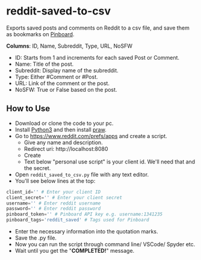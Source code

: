 # reddit-saved-to-csv
Exports saved posts and comments on Reddit to a csv file, and save them as bookmarks on [Pinboard](https://pinboard.in/).

**Columns**: ID, Name, Subreddit, Type, URL, NoSFW
- ID: Starts from 1 and increments for each saved Post or Comment.
- Name: Title of the post.
- Subreddit: Display name of the subreddit.
- Type: Either #Comment or #Post.
- URL: Link of the comment or the post.
- NoSFW: True or False based on the post.

## How to Use
* Download or clone the code to your pc.
* Install [Python3](https://www.python.org/downloads/) and then install [praw](https://praw.readthedocs.io/en/latest/getting_started/installation.html).
* Go to https://www.reddit.com/prefs/apps and create a script.
  * Give any name and description.
  * Redirect uri: http://localhost:8080
  * Create
  * Text below "personal use script" is your client id. We'll need that and the secret.
* Open `reddit_saved_to_csv.py` file with any text editor.
* You'll see below lines at the top:
```python
client_id='' # Enter your client ID
client_secret='' # Enter your client secret
username='' # Enter reddit username
password='' # Enter reddit password
pinboard_token='' # Pinboard API key e.g. username:1341235
pinboard_tags='reddit_saved' # Tags used for Pinboard
```
* Enter the necessary information into the quotation marks.
* Save the .py file.
* Now you can run the script through command line/ VSCode/ Spyder etc.
* Wait until you get the "**COMPLETED!**" message.
